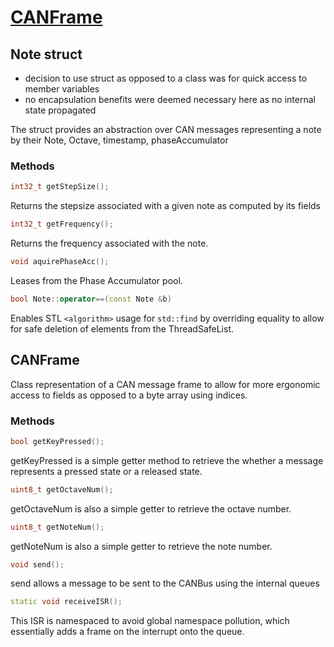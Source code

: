 # [CANFrame](../lib/CANFrame/CANFrame.hpp)

## Note struct
- decision to use struct as opposed to a class was for quick access to member variables
- no encapsulation benefits were deemed necessary here as no internal state propagated

The struct provides an abstraction over CAN messages representing a note by their Note, Octave, timestamp, phaseAccumulator
### Methods
```c++
int32_t getStepSize();
```
Returns the stepsize associated with a given note as computed by its fields
```c++
int32_t getFrequency();
```
Returns the frequency associated with the note.
```c++
void aquirePhaseAcc();
```
Leases from the Phase Accumulator pool.

```c++
bool Note::operator==(const Note &b) 
```
Enables STL `<algorithm>` usage for `std::find` by overriding equality to allow for safe deletion of elements from the ThreadSafeList.

## CANFrame
Class representation of a CAN message frame to allow for more ergonomic access to fields as opposed to a byte array using indices.

### Methods
```c++
bool getKeyPressed();
```
getKeyPressed is a simple getter method to retrieve the whether a message represents a pressed state or a released state.
```c++
uint8_t getOctaveNum();
```
getOctaveNum is also a simple getter to retrieve the octave number.
```c++
uint8_t getNoteNum();
```
getNoteNum is also a simple getter to retrieve the note number.
```c++
void send();
```
send allows a message to be sent to the CANBus using the internal queues
```c++
static void receiveISR();
```
This ISR is namespaced to avoid global namespace pollution, which essentially adds a frame on the interrupt onto the queue.